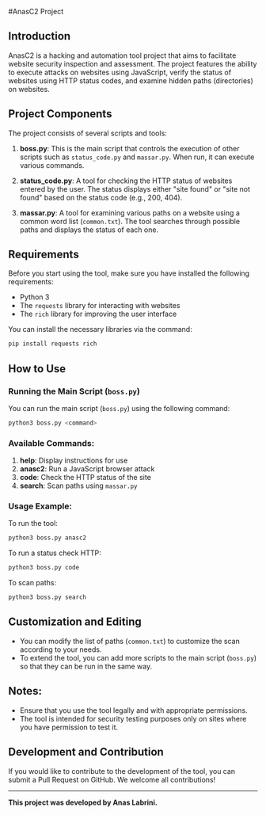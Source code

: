#AnasC2 Project

## Introduction
AnasC2 is a hacking and automation tool project that aims to facilitate website security inspection and assessment. The project features the ability to execute attacks on websites using JavaScript, verify the status of websites using HTTP status codes, and examine hidden paths (directories) on websites.

## Project Components
The project consists of several scripts and tools:

1. **boss.py**: This is the main script that controls the execution of other scripts such as `status_code.py` and `massar.py`. When run, it can execute various commands.

2. **status_code.py**: A tool for checking the HTTP status of websites entered by the user. The status displays either "site found" or "site not found" based on the status code (e.g., 200, 404).

3. **massar.py**: A tool for examining various paths on a website using a common word list (`common.txt`). The tool searches through possible paths and displays the status of each one.

## Requirements
Before you start using the tool, make sure you have installed the following requirements:
- Python 3
- The `requests` library for interacting with websites
- The `rich` library for improving the user interface

You can install the necessary libraries via the command:
```bash
pip install requests rich
```

## How to Use

### Running the Main Script (`boss.py`)
You can run the main script (`boss.py`) using the following command:
```bash
python3 boss.py <command>
```

### Available Commands:

1. **help**: Display instructions for use
2. **anasc2**: Run a JavaScript browser attack
3. **code**: Check the HTTP status of the site
4. **search**: Scan paths using `massar.py`

### Usage Example:
To run the tool:
```bash
python3 boss.py anasc2
```

To run a status check HTTP:
```bash
python3 boss.py code
```

To scan paths:
```bash
python3 boss.py search
```

## Customization and Editing
- You can modify the list of paths (`common.txt`) to customize the scan according to your needs.
- To extend the tool, you can add more scripts to the main script (`boss.py`) so that they can be run in the same way.

## Notes:
- Ensure that you use the tool legally and with appropriate permissions.
- The tool is intended for security testing purposes only on sites where you have permission to test it.

## Development and Contribution
If you would like to contribute to the development of the tool, you can submit a Pull Request on GitHub. We welcome all contributions!

---

**This project was developed by Anas Labrini.**
